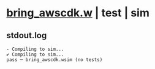 # [bring_awscdk.w](../../../../examples/tests/valid/bring_awscdk.w) | test | sim

## stdout.log
```log
- Compiling to sim...
✔ Compiling to sim...
pass ─ bring_awscdk.wsim (no tests)
```

